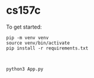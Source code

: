 # cs157c

To get started:

```
pip -m venv venv
source venv/bin/activate
pip install -r requirements.txt



python3 App.py
```
